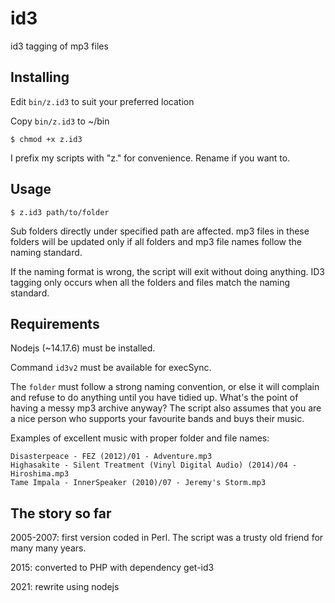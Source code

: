 # id3

id3 tagging of mp3 files

## Installing

Edit `bin/z.id3` to suit your preferred location  

Copy `bin/z.id3` to ~/bin  


`$ chmod +x z.id3`  

I prefix my scripts with "z." for convenience. Rename if you want to.

## Usage

    $ z.id3 path/to/folder

Sub folders directly under specified path are affected. mp3 files in these folders will be updated only if all folders and mp3 file names follow the naming standard.

If the naming format is wrong, the script will exit without doing anything.
ID3 tagging only occurs when all the folders and files match the naming standard.

## Requirements

Nodejs (~14.17.6) must be installed.  

Command `id3v2` must be available for execSync.

The `folder` must follow a strong naming convention, or else it will complain and refuse to do anything until you have tidied up. What's the point of having a messy mp3 archive anyway? The script also assumes that you are a nice person who supports your favourite bands and buys their music.

Examples of excellent music with proper folder and file names:

    Disasterpeace - FEZ (2012)/01 - Adventure.mp3
    Highasakite - Silent Treatment (Vinyl Digital Audio) (2014)/04 - Hiroshima.mp3
    Tame Impala - InnerSpeaker (2010)/07 - Jeremy's Storm.mp3

## The story so far

2005-2007: first version coded in Perl. The script was a trusty old friend for many many years.

2015: converted to PHP with dependency get-id3

2021: rewrite using nodejs

